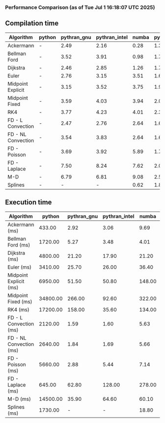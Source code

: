 ### Performance Comparison (as of Tue Jul  1 16:18:07 UTC 2025)
## Compilation time
Algorithm                 | python                    | pythran_gnu               | pythran_intel             | numba                     | pyccel_gnu_c              | pyccel_gnu_fortran        | pyccel_intel_c            | pyccel_intel_fortran     
------------------------- | ------------------------- | ------------------------- | ------------------------- | ------------------------- | ------------------------- | ------------------------- | ------------------------- | -------------------------
Ackermann                 | -                         | 2.49                      | 2.16                      | 0.28                      | 1.37                      | 1.39                      | 1.37                      | 1.42                     
Bellman Ford              | -                         | 3.52                      | 3.91                      | 0.98                      | 1.70                      | 1.57                      | 1.62                      | 1.65                     
Dijkstra                  | -                         | 2.46                      | 2.85                      | 1.26                      | 1.79                      | 1.67                      | 1.72                      | 1.73                     
Euler                     | -                         | 2.76                      | 3.15                      | 3.51                      | 1.63                      | 1.53                      | 1.58                      | 1.57                     
Midpoint Explicit         | -                         | 3.15                      | 3.52                      | 3.75                      | 1.90                      | 1.80                      | 1.86                      | 1.82                     
Midpoint Fixed            | -                         | 3.59                      | 4.03                      | 3.94                      | 2.01                      | 1.90                      | 1.92                      | 1.89                     
RK4                       | -                         | 3.77                      | 4.23                      | 4.01                      | 2.31                      | 2.31                      | 2.22                      | 2.28                     
FD - L Convection         | -                         | 2.47                      | 2.76                      | 2.64                      | 1.61                      | 1.51                      | 1.56                      | 1.56                     
FD - NL Convection        | -                         | 3.54                      | 3.83                      | 2.64                      | 1.61                      | 1.54                      | 1.55                      | 1.54                     
FD - Poisson              | -                         | 3.69                      | 3.92                      | 5.89                      | 1.76                      | 1.79                      | 1.72                      | 1.99                     
FD - Laplace              | -                         | 7.50                      | 8.24                      | 7.62                      | 2.02                      | 1.99                      | 1.91                      | 2.06                     
M-D                       | -                         | 6.79                      | 6.81                      | 9.08                      | 2.50                      | 2.66                      | 2.42                      | 2.68                     
Splines                   | -                         | -                         | -                         | 0.62                      | 1.86                      | 1.83                      | 1.81                      | 1.90                     

## Execution time
Algorithm                 | python                    | pythran_gnu               | pythran_intel             | numba                     | pyccel_gnu_c              | pyccel_gnu_fortran        | pyccel_intel_c            | pyccel_intel_fortran     
------------------------- | ------------------------- | ------------------------- | ------------------------- | ------------------------- | ------------------------- | ------------------------- | ------------------------- | -------------------------
Ackermann (ms)            | 433.00                    | 2.92                      | 3.06                      | 9.69                      | 1.33                      | 1.32                      | 4.05                      | 9.43                     
Bellman Ford (ms)         | 1720.00                   | 5.27                      | 3.48                      | 4.01                      | 3.72                      | 3.25                      | 6.45                      | 4.41                     
Dijkstra (ms)             | 4800.00                   | 21.20                     | 17.90                     | 21.20                     | 69.70                     | 19.50                     | 67.10                     | 24.40                    
Euler (ms)                | 3410.00                   | 25.70                     | 26.00                     | 36.40                     | 27.20                     | 11.70                     | 27.00                     | 15.40                    
Midpoint Explicit (ms)    | 6950.00                   | 51.50                     | 50.80                     | 148.00                    | 44.70                     | 20.00                     | 46.10                     | 16.40                    
Midpoint Fixed (ms)       | 34800.00                  | 266.00                    | 92.60                     | 322.00                    | 190.00                    | 73.50                     | 199.00                    | 55.50                    
RK4 (ms)                  | 17200.00                  | 158.00                    | 35.60                     | 134.00                    | 96.10                     | 32.40                     | 91.00                     | 29.10                    
FD - L Convection (ms)    | 2120.00                   | 1.59                      | 1.60                      | 5.63                      | 7.52                      | 1.50                      | 8.00                      | 1.37                     
FD - NL Convection (ms)   | 2640.00                   | 1.84                      | 1.69                      | 5.66                      | 6.69                      | 1.59                      | 8.06                      | 1.38                     
FD - Poisson (ms)         | 5660.00                   | 2.88                      | 5.44                      | 7.14                      | 14.50                     | 2.65                      | 24.00                     | 2.53                     
FD - Laplace (ms)         | 645.00                    | 62.80                     | 128.00                    | 278.00                    | 485.00                    | 56.60                     | 665.00                    | 60.00                    
M-D (ms)                  | 14500.00                  | 35.90                     | 64.60                     | 60.10                     | 117.00                    | 62.40                     | 61.10                     | 89.40                    
Splines (ms)              | 1730.00                   | -                         | -                         | 18.80                     | 14.40                     | 17.70                     | 15.20                     | 27.70                    
